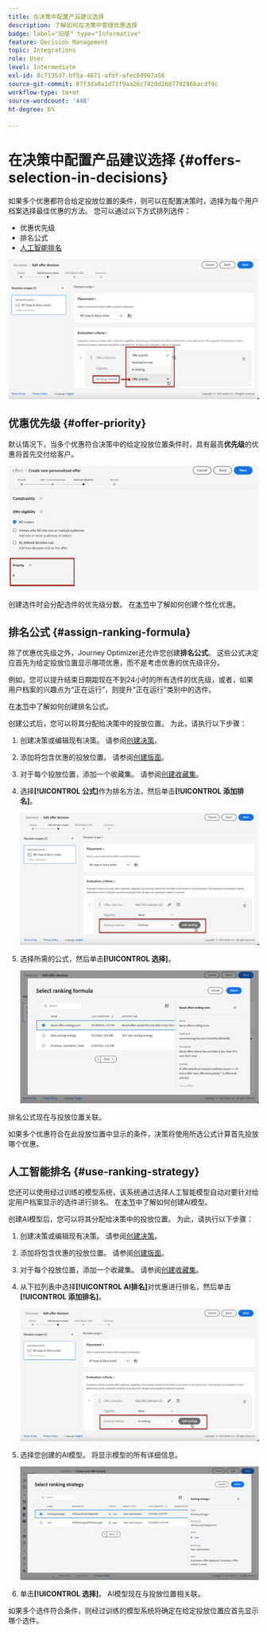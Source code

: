 ```yaml
---
title: 在决策中配置产品建议选择
description: 了解如何在决策中管理优惠选择
badge: label="旧版" type="Informative"
feature: Decision Management
topic: Integrations
role: User
level: Intermediate
exl-id: 8c7135d7-bf5a-4671-afdf-afec60907a56
source-git-commit: 87f3da0a1d73f9aa26c7420d260778286bacdf0c
workflow-type: tm+mt
source-wordcount: '448'
ht-degree: 6%

---
```


# 在决策中配置产品建议选择 {#offers-selection-in-decisions}

如果多个优惠都符合给定投放位置的条件，则可以在配置决策时，选择为每个用户档案选择最佳优惠的方法。 您可以通过以下方式排列选件：
* 优惠优先级
* 排名公式
* [人工智能排名](#use-ranking-strategy)

![](../assets/offer-rank-by.png)

## 优惠优先级 {#offer-priority}

默认情况下，当多个优惠符合决策中的给定投放位置条件时，具有最高&#x200B;**优先级**&#x200B;的优惠将首先交付给客户。

![](../assets/offer-priority.png)

创建选件时会分配选件的优先级分数。 在[本节](../offer-library/creating-personalized-offers.md)中了解如何创建个性化优惠。

## 排名公式 {#assign-ranking-formula}

除了优惠优先级之外，Journey Optimizer还允许您创建&#x200B;**排名公式**。 这些公式决定应首先为给定投放位置显示哪项优惠，而不是考虑优惠的优先级评分。

例如，您可以提升结束日期距现在不到24小时的所有选件的优先级，或者，如果用户档案的兴趣点为“正在运行”，则提升“正在运行”类别中的选件。

在[本节](../ranking/create-ranking-formulas.md)中了解如何创建排名公式。

创建公式后，您可以将其分配给决策中的投放位置。 为此，请执行以下步骤：

1. 创建决策或编辑现有决策。 请参阅[创建决策](../offer-activities/create-offer-activities.md)。

1. 添加将包含优惠的投放位置。 请参阅[创建版面](../offer-library/creating-placements.md)。

1. 对于每个投放位置，添加一个收藏集。 请参阅[创建收藏集](../offer-library/creating-collections.md)。

1. 选择&#x200B;**[!UICONTROL 公式]**&#x200B;作为排名方法，然后单击&#x200B;**[!UICONTROL 添加排名]**。

   ![](../assets/offer-activity-ranking.png)

1. 选择所需的公式，然后单击&#x200B;**[!UICONTROL 选择]**。

   ![](../assets/ranking-selection.png)

排名公式现在与投放位置关联。

如果多个优惠符合在此投放位置中显示的条件，决策将使用所选公式计算首先投放哪个优惠。

## 人工智能排名 {#use-ranking-strategy}

<!--If you are an [Adobe Experience Platform](https://experienceleague.adobe.com/docs/experience-platform/landing/home.html){target="_blank"} user leveraging the **Offer Decisioning** application service,-->

您还可以使用经过训练的模型系统，该系统通过选择人工智能模型自动对要针对给定用户档案显示的选件进行排名。 在[本节](../ranking/create-ranking-strategies.md)中了解如何创建AI模型。

创建AI模型后，您可以将其分配给决策中的投放位置。 为此，请执行以下步骤：

1. 创建决策或编辑现有决策。 请参阅[创建决策](../offer-activities/create-offer-activities.md)。

1. 添加将包含优惠的投放位置。 请参阅[创建版面](../offer-library/creating-placements.md)。

1. 对于每个投放位置，添加一个收藏集。 请参阅[创建收藏集](../offer-library/creating-collections.md)。

1. 从下拉列表中选择&#x200B;**[!UICONTROL AI排名]**&#x200B;对优惠进行排名，然后单击&#x200B;**[!UICONTROL 添加排名]**。

   ![](../assets/ranking-selection-ai-ranking.png)

1. 选择您创建的AI模型。 将显示模型的所有详细信息。

   ![](../assets/ranking-selection-ai-ranking-selected.png)

1. 单击&#x200B;**[!UICONTROL 选择]**。 AI模型现在与投放位置相关联。

如果多个选件符合条件，则经过训练的模型系统将确定在给定投放位置应首先显示哪个选件。

